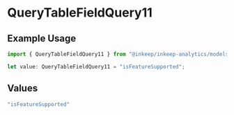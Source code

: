 # QueryTableFieldQuery11

## Example Usage

```typescript
import { QueryTableFieldQuery11 } from "@inkeep/inkeep-analytics/models/operations";

let value: QueryTableFieldQuery11 = "isFeatureSupported";
```

## Values

```typescript
"isFeatureSupported"
```
